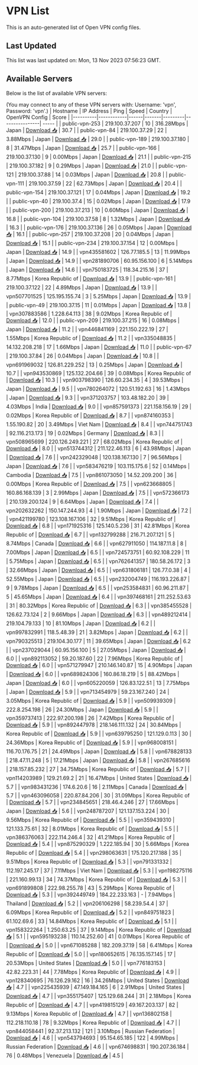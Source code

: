 # VPN List

This is an auto-generated list of Open VPN config files.

## Last Updated

This list was last updated on: Mon, 13 Nov 2023 07:56:23 GMT.

## Available Servers

Below is the list of available VPN servers:

(You may connect to any of these VPN servers with: Username: 'vpn', Password: 'vpn'.)
| Hostname | IP Address | Ping | Speed | Country | OpenVPN Config | Score |
|----------|------------|------|-------|---------|----------------| ----- |
| public-vpn-253 | 219.100.37.207 | 10 | 316.28Mbps | Japan | [Download 📥](./configs/server_0_JP.ovpn) | 30.7 |
| public-vpn-84 | 219.100.37.29 | 22 | 3.88Mbps | Japan | [Download 📥](./configs/server_1_JP.ovpn) | 29.0 |
| public-vpn-189 | 219.100.37.180 | 8 | 31.47Mbps | Japan | [Download 📥](./configs/server_2_JP.ovpn) | 25.7 |
| public-vpn-166 | 219.100.37.130 | 9 | 0.00Mbps | Japan | [Download 📥](./configs/server_3_JP.ovpn) | 21.1 |
| public-vpn-215 | 219.100.37.182 | 9 | 0.29Mbps | Japan | [Download 📥](./configs/server_4_JP.ovpn) | 21.0 |
| public-vpn-121 | 219.100.37.88 | 14 | 0.03Mbps | Japan | [Download 📥](./configs/server_5_JP.ovpn) | 20.8 |
| public-vpn-111 | 219.100.37.59 | 22 | 62.73Mbps | Japan | [Download 📥](./configs/server_6_JP.ovpn) | 20.4 |
| public-vpn-154 | 219.100.37.121 | 17 | 0.04Mbps | Japan | [Download 📥](./configs/server_7_JP.ovpn) | 19.2 |
| public-vpn-40 | 219.100.37.4 | 15 | 0.02Mbps | Japan | [Download 📥](./configs/server_8_JP.ovpn) | 17.9 |
| public-vpn-200 | 219.100.37.213 | 10 | 0.60Mbps | Japan | [Download 📥](./configs/server_9_JP.ovpn) | 16.8 |
| public-vpn-104 | 219.100.37.58 | 8 | 1.32Mbps | Japan | [Download 📥](./configs/server_10_JP.ovpn) | 16.3 |
| public-vpn-176 | 219.100.37.136 | 26 | 0.05Mbps | Japan | [Download 📥](./configs/server_11_JP.ovpn) | 16.1 |
| public-vpn-257 | 219.100.37.208 | 20 | 0.04Mbps | Japan | [Download 📥](./configs/server_12_JP.ovpn) | 15.1 |
| public-vpn-234 | 219.100.37.154 | 12 | 0.00Mbps | Japan | [Download 📥](./configs/server_13_JP.ovpn) | 14.9 |
| vpn435581602 | 126.77.185.5 | 13 | 11.99Mbps | Japan | [Download 📥](./configs/server_14_JP.ovpn) | 14.9 |
| vpn281890706 | 60.95.156.100 | 6 | 5.14Mbps | Japan | [Download 📥](./configs/server_15_JP.ovpn) | 14.6 |
| vpn750183725 | 118.34.215.16 | 37 | 8.77Mbps | Korea Republic of | [Download 📥](./configs/server_16_KR.ovpn) | 13.9 |
| public-vpn-161 | 219.100.37.122 | 22 | 4.89Mbps | Japan | [Download 📥](./configs/server_17_JP.ovpn) | 13.9 |
| vpn507701525 | 125.195.155.74 | 3 | 5.25Mbps | Japan | [Download 📥](./configs/server_18_JP.ovpn) | 13.9 |
| public-vpn-49 | 219.100.37.15 | 11 | 0.01Mbps | Japan | [Download 📥](./configs/server_19_JP.ovpn) | 13.8 |
| vpn307883586 | 1.228.64.113 | 38 | 9.02Mbps | Korea Republic of | [Download 📥](./configs/server_20_KR.ovpn) | 12.0 |
| public-vpn-209 | 219.100.37.215 | 16 | 0.08Mbps | Japan | [Download 📥](./configs/server_21_JP.ovpn) | 11.2 |
| vpn446841169 | 221.150.222.19 | 27 | 1.55Mbps | Korea Republic of | [Download 📥](./configs/server_22_KR.ovpn) | 11.2 |
| vpn335048835 | 14.132.208.218 | 17 | 1.66Mbps | Japan | [Download 📥](./configs/server_23_JP.ovpn) | 11.0 |
| public-vpn-67 | 219.100.37.84 | 26 | 0.04Mbps | Japan | [Download 📥](./configs/server_24_JP.ovpn) | 10.8 |
| vpn691969032 | 126.81.229.252 | 13 | 0.25Mbps | Japan | [Download 📥](./configs/server_25_JP.ovpn) | 10.7 |
| vpn943530869 | 125.132.204.66 | 39 | 0.08Mbps | Korea Republic of | [Download 📥](./configs/server_26_KR.ovpn) | 10.3 |
| vpn903798390 | 126.60.234.35 | 4 | 39.53Mbps | Japan | [Download 📥](./configs/server_27_JP.ovpn) | 9.5 |
| vpn780264072 | 120.51.192.63 | 16 | 1.43Mbps | Japan | [Download 📥](./configs/server_28_JP.ovpn) | 9.3 |
| vpn371203757 | 103.48.182.20 | 39 | 4.03Mbps | India | [Download 📥](./configs/server_29_IN.ovpn) | 9.0 |
| vpn857591373 | 221.158.156.19 | 29 | 0.02Mbps | Korea Republic of | [Download 📥](./configs/server_30_KR.ovpn) | 8.7 |
| vpn874160353 | 1.55.190.82 | 20 | 3.49Mbps | Viet Nam | [Download 📥](./configs/server_31_VN.ovpn) | 8.4 |
| vpn744751743 | 92.116.213.173 | 19 | 0.02Mbps | Germany | [Download 📥](./configs/server_32_DE.ovpn) | 8.3 |
| vpn508965699 | 220.126.249.221 | 27 | 68.02Mbps | Korea Republic of | [Download 📥](./configs/server_33_KR.ovpn) | 8.0 |
| vpn513744312 | 211.122.46.113 | 6 | 43.98Mbps | Japan | [Download 📥](./configs/server_34_JP.ovpn) | 7.6 |
| vpn242329048 | 120.138.167.130 | 7 | 96.56Mbps | Japan | [Download 📥](./configs/server_35_JP.ovpn) | 7.6 |
| vpn583476219 | 103.115.175.6 | 52 | 0.14Mbps | Cambodia | [Download 📥](./configs/server_36_KH.ovpn) | 7.5 |
| vpn861073050 | 14.52.209.200 | 36 | 0.00Mbps | Korea Republic of | [Download 📥](./configs/server_37_KR.ovpn) | 7.5 |
| vpn623668805 | 160.86.168.139 | 3 | 2.99Mbps | Japan | [Download 📥](./configs/server_38_JP.ovpn) | 7.5 |
| vpn572366173 | 210.139.200.124 | 9 | 6.64Mbps | Japan | [Download 📥](./configs/server_39_JP.ovpn) | 7.4 |
| vpn202632262 | 150.147.244.93 | 4 | 1.90Mbps | Japan | [Download 📥](./configs/server_40_JP.ovpn) | 7.2 |
| vpn421199780 | 123.108.167.106 | 32 | 9.51Mbps | Korea Republic of | [Download 📥](./configs/server_41_KR.ovpn) | 6.8 |
| vpn171925316 | 125.140.5.236 | 31 | 42.81Mbps | Korea Republic of | [Download 📥](./configs/server_42_KR.ovpn) | 6.7 |
| vpn132799288 | 216.71.207.121 | 5 | 8.74Mbps | Canada | [Download 📥](./configs/server_43_CA.ovpn) | 6.6 |
| vpn627911050 | 114.187.11.8 | 8 | 7.00Mbps | Japan | [Download 📥](./configs/server_44_JP.ovpn) | 6.5 |
| vpn724573751 | 60.92.108.229 | 11 | 5.75Mbps | Japan | [Download 📥](./configs/server_45_JP.ovpn) | 6.5 |
| vpn762641357 | 180.58.26.172 | 3 | 32.66Mbps | Japan | [Download 📥](./configs/server_46_JP.ovpn) | 6.5 |
| vpn631806181 | 126.77.0.38 | 4 | 52.55Mbps | Japan | [Download 📥](./configs/server_47_JP.ovpn) | 6.5 |
| vpn232004749 | 116.193.226.87 | 9 | 9.78Mbps | Japan | [Download 📥](./configs/server_48_JP.ovpn) | 6.5 |
| vpn253584831 | 60.96.211.87 | 5 | 45.65Mbps | Japan | [Download 📥](./configs/server_49_JP.ovpn) | 6.4 |
| vpn397468161 | 211.252.53.63 | 31 | 80.32Mbps | Korea Republic of | [Download 📥](./configs/server_50_KR.ovpn) | 6.3 |
| vpn385455528 | 126.62.73.124 | 2 | 9.66Mbps | Japan | [Download 📥](./configs/server_51_JP.ovpn) | 6.3 |
| vpn489212414 | 219.104.79.133 | 10 | 81.10Mbps | Japan | [Download 📥](./configs/server_52_JP.ovpn) | 6.2 |
| vpn997832991 | 118.5.48.39 | 21 | 3.82Mbps | Japan | [Download 📥](./configs/server_53_JP.ovpn) | 6.2 |
| vpn790325513 | 219.104.30.177 | 11 | 39.65Mbps | Japan | [Download 📥](./configs/server_54_JP.ovpn) | 6.2 |
| vpn237029044 | 60.95.156.100 | 5 | 27.05Mbps | Japan | [Download 📥](./configs/server_55_JP.ovpn) | 6.0 |
| vpn892113052 | 59.20.187.60 | 22 | 7.96Mbps | Korea Republic of | [Download 📥](./configs/server_56_KR.ovpn) | 6.0 |
| vpn571279947 | 210.146.140.87 | 15 | 4.90Mbps | Japan | [Download 📥](./configs/server_57_JP.ovpn) | 6.0 |
| vpn689824306 | 160.86.18.219 | 5 | 88.42Mbps | Japan | [Download 📥](./configs/server_58_JP.ovpn) | 6.0 |
| vpn605220059 | 126.83.122.51 | 13 | 7.75Mbps | Japan | [Download 📥](./configs/server_59_JP.ovpn) | 5.9 |
| vpn713454979 | 59.23.167.240 | 24 | 3.05Mbps | Korea Republic of | [Download 📥](./configs/server_60_KR.ovpn) | 5.9 |
| vpn509939309 | 222.8.254.198 | 26 | 24.30Mbps | Japan | [Download 📥](./configs/server_61_JP.ovpn) | 5.9 |
| vpn359737413 | 222.97.200.198 | 26 | 7.42Mbps | Korea Republic of | [Download 📥](./configs/server_62_KR.ovpn) | 5.9 |
| vpn892447978 | 218.146.111.132 | 24 | 30.84Mbps | Korea Republic of | [Download 📥](./configs/server_63_KR.ovpn) | 5.9 |
| vpn639795250 | 121.129.0.113 | 30 | 24.36Mbps | Korea Republic of | [Download 📥](./configs/server_64_KR.ovpn) | 5.9 |
| vpn968008151 | 116.70.176.75 | 21 | 24.49Mbps | Japan | [Download 📥](./configs/server_65_JP.ovpn) | 5.8 |
| vpn678828133 | 218.47.11.248 | 5 | 17.21Mbps | Japan | [Download 📥](./configs/server_66_JP.ovpn) | 5.8 |
| vpn267685616 | 218.157.85.232 | 27 | 34.75Mbps | Korea Republic of | [Download 📥](./configs/server_67_KR.ovpn) | 5.7 |
| vpn114203989 | 129.21.69.2 | 21 | 16.47Mbps | United States | [Download 📥](./configs/server_68_US.ovpn) | 5.7 |
| vpn983431236 | 174.6.20.6 | 16 | 2.11Mbps | Canada | [Download 📥](./configs/server_69_CA.ovpn) | 5.7 |
| vpn463096058 | 220.87.84.206 | 30 | 31.09Mbps | Korea Republic of | [Download 📥](./configs/server_70_KR.ovpn) | 5.7 |
| vpn234845651 | 218.46.4.246 | 27 | 17.66Mbps | Japan | [Download 📥](./configs/server_71_JP.ovpn) | 5.6 |
| vpn248787207 | 121.137.153.224 | 30 | 9.56Mbps | Korea Republic of | [Download 📥](./configs/server_72_KR.ovpn) | 5.5 |
| vpn359439310 | 121.133.75.61 | 32 | 8.01Mbps | Korea Republic of | [Download 📥](./configs/server_73_KR.ovpn) | 5.5 |
| vpn386376063 | 222.114.246.4 | 32 | 41.21Mbps | Korea Republic of | [Download 📥](./configs/server_74_KR.ovpn) | 5.4 |
| vpn875290329 | 1.222.185.94 | 30 | 5.66Mbps | Korea Republic of | [Download 📥](./configs/server_75_KR.ovpn) | 5.4 |
| vpn298063631 | 175.120.217.188 | 35 | 9.51Mbps | Korea Republic of | [Download 📥](./configs/server_76_KR.ovpn) | 5.3 |
| vpn791331332 | 112.197.245.17 | 37 | 7.11Mbps | Viet Nam | [Download 📥](./configs/server_77_VN.ovpn) | 5.3 |
| vpn198275116 | 221.160.99.13 | 34 | 74.37Mbps | Korea Republic of | [Download 📥](./configs/server_78_KR.ovpn) | 5.3 |
| vpn691899808 | 222.98.255.78 | 43 | 5.29Mbps | Korea Republic of | [Download 📥](./configs/server_79_KR.ovpn) | 5.3 |
| vpn392449749 | 184.22.233.163 | - | 7.94Mbps | Thailand | [Download 📥](./configs/server_80_TH.ovpn) | 5.2 |
| vpn206106298 | 58.239.54.4 | 37 | 6.09Mbps | Korea Republic of | [Download 📥](./configs/server_81_KR.ovpn) | 5.2 |
| vpn849751823 | 61.102.69.6 | 33 | 14.84Mbps | Korea Republic of | [Download 📥](./configs/server_82_KR.ovpn) | 5.1 |
| vpn158322264 | 1.250.63.25 | 37 | 9.14Mbps | Korea Republic of | [Download 📥](./configs/server_83_KR.ovpn) | 5.1 |
| vpn595193238 | 110.14.252.60 | 41 | 0.01Mbps | Korea Republic of | [Download 📥](./configs/server_84_KR.ovpn) | 5.0 |
| vpn671085288 | 182.209.37.19 | 58 | 6.41Mbps | Korea Republic of | [Download 📥](./configs/server_85_KR.ovpn) | 5.0 |
| vpn180652615 | 76.135.157.145 | 17 | 20.53Mbps | United States | [Download 📥](./configs/server_86_US.ovpn) | 5.0 |
| vpn776183153 | 42.82.223.31 | 44 | 7.78Mbps | Korea Republic of | [Download 📥](./configs/server_87_KR.ovpn) | 4.9 |
| vpn128340695 | 76.126.29.162 | 16 | 34.26Mbps | United States | [Download 📥](./configs/server_88_US.ovpn) | 4.7 |
| vpn225435939 | 47.149.184.165 | 6 | 2.91Mbps | United States | [Download 📥](./configs/server_89_US.ovpn) | 4.7 |
| vpn355175407 | 125.129.68.244 | 31 | 2.18Mbps | Korea Republic of | [Download 📥](./configs/server_90_KR.ovpn) | 4.7 |
| vpn419815129 | 49.167.203.137 | 82 | 9.13Mbps | Korea Republic of | [Download 📥](./configs/server_91_KR.ovpn) | 4.7 |
| vpn136802158 | 112.218.110.18 | 78 | 9.32Mbps | Korea Republic of | [Download 📥](./configs/server_92_KR.ovpn) | 4.7 |
| vpn844058441 | 92.37.213.132 | 121 | 3.10Mbps | Russian Federation | [Download 📥](./configs/server_93_RU.ovpn) | 4.6 |
| vpn543794693 | 95.154.65.185 | 122 | 4.99Mbps | Russian Federation | [Download 📥](./configs/server_94_RU.ovpn) | 4.6 |
| vpn674698831 | 190.207.36.184 | 76 | 0.48Mbps | Venezuela | [Download 📥](./configs/server_95_VE.ovpn) | 4.5 |
